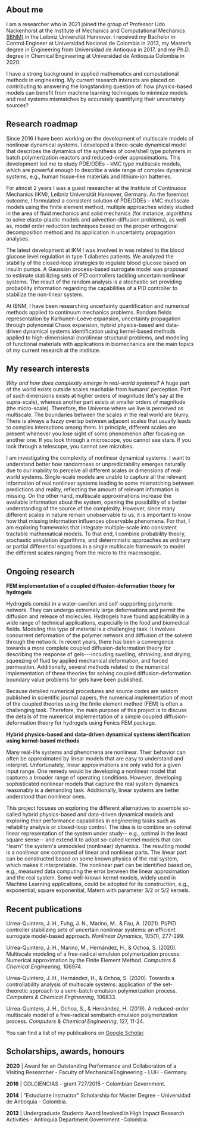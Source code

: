 ## About me

I am a researcher who in 2021 joined the group of Professor Udo Nackenhorst at the Institute of Mechanics and Computational Mechanics [(IBNM)](https://www.ibnm.uni-hannover.de/en/) in the Leibniz Universität Hannover. I received my Bachelor in Control Engineer at Universidad Nacional de Colombia in 2013, my Master’s degree in Engineering from Universidad de Antioquia in 2017, and my Ph.D. degree in Chemical Engineering at Universidad de Antioquia Colombia in 2020.

I have a strong background in applied mathematics and computational methods in engineering. My current research interests are placed on contributing to answering the longstanding question of: how physics-based models can benefit from machine learning techniques to minimize models and real systems mismatches by accurately quantifying their uncertainty sources?

## Research roadmap

Since 2016 I have been working on the development of multiscale models of nonlinear dynamical systems. I developed a three-scale dynamical model that describes the dynamics of the synthesis of core/shell type polymers in batch polymerization reactors and reduced-order approximations. This development led me to study PDE/ODEs – kMC type multiscale models, which are powerful enough to describe a wide range of complex dynamical systems, e.g., human tissue-like materials and lithium-ion batteries.

For almost 2 years I was a guest researcher at the Institute of Continuous Mechanics (IKM), Leibniz Universität Hannover, Germany. As the foremost outcome, I formulated a consistent solution of PDE/ODEs – kMC multiscale models using the finite element method, multiple approaches widely studied in the area of fluid mechanics and solid mechanics (for instance, algorithms to solve elasto-plastic models and advection-diffusion problems), as well as, model order reduction techniques based on the proper orthogonal decomposition method and its application in uncertainty propagation analyses.

The latest development at IKM I was involved in was related to the blood glucose level regulation in type 1 diabetes patients. We analyzed the stability of the closed-loop strategies to regulate blood glucose based on insulin pumps. A Gaussian process-based surrogate model was proposed to estimate stabilizing sets of PID controllers tackling uncertain nonlinear systems. The result of the random analysis is a stochastic set providing probability information regarding the capabilities of a PID controller to stabilize the non-linear system.

At IBNM, I have been researching uncertainty quantification and numerical methods applied to continuum mechanics problems. Random fields representation by Karhunen-Loève expansion, uncertainty propagation through polynomial Chaos expansion, hybrid physics-based and data-driven dynamical systems identification using kernel-based methods applied to high-dimensional (non)linear structural problems, and modeling of functional materials with applications in biomechanics are the main topics of my current research at the institute.

## My research interests

*Why and how does complexity emerge in real-world systems?* A huge part of the world exists outside scales reachable from humans' perception. Part of such dimensions exists at higher orders of magnitude (let's say at the supra-scale), whereas another part exists at smaller orders of magnitude (the micro-scale). Therefore, the Universe where we live is perceived as multiscale. The boundaries between the scales in the real world are blurry. There is always a fuzzy overlap between adjacent scales that usually leads to complex interactions among them. In principle, different scales are present whenever you lose sight of some phenomenon after focusing on another one. If you look through a microscope, you cannot see stars. If you look through a telescope, you cannot see microbes.

I am investigating the complexity of nonlinear dynamical systems. I want to understand better how randomness or unpredictability emerges naturally due to our inability to perceive all different scales or dimensions of real-world systems. Single-scale models are unable to capture all the relevant information of real nonlinear systems leading to some mismatching between predictions and reality, reflecting the amount of relevant information is missing. On the other hand, multiscale approximations increase the available information about the system, opening the possibility of a better understanding of the source of the complexity. However, since many different scales in nature remain unobservable to us, it is important to know how that missing information influences observable phenomena. For that, I am exploring frameworks that integrate multiple-scale into consistent tractable mathematical models. To that end, I combine probability theory, stochastic simulation algorithms, and deterministic approaches as ordinary or partial differential equations in a single multiscale framework to model the different scales ranging from the micro to the macroscopic.

## Ongoing research

**FEM implementation of a coupled diffusion-deformation theory for hydrogels**

Hydrogels consist in a water-swollen and self-supporting polymeric network. They can undergo extremely large deformations and permit the diffusion and release of molecules. Hydrogels have found applicability in a wide range of technical applications, especially in the food and biomedical fields. Modeling this type of material is a challenging task. It involves concurrent deformation of the polymer network and diffusion of the solvent through the network. In recent years, there has been a convergence towards a more complete coupled diffusion-deformation theory for describing the response of gels---including swelling, shrinking, and drying, squeezing of fluid by applied mechanical deformation, and forced permeation. Additionally, several methods related to the numerical implementation of these theories for solving coupled diffusion-deformation boundary value problems for gels have been published. 

Because detailed numerical procedures and source codes are seldom published in scientific journal papers, the numerical implementation of most of the coupled theories using the finite element method (FEM) is often a challenging task. Therefore, the main purpose of this project is to discuss the details of the numerical implementation of a simple coupled diffusion-deformation theory for hydrogels using Fenics FEM package.


**Hybrid physics-based and data-driven dynamical systems identification using kernel-based methods**

Many real-life systems and phenomena are nonlinear. Their behavior can often be approximated by linear models that are easy to understand and interpret. Unfortunately, linear approximations are only valid for a given input range. One remedy would be developing a nonlinear model that captures a broader range of operating conditions. However, developing sophisticated nonlinear models that capture the real system dynamics reasonably is a demanding task. Additionally, linear systems are better understood than nonlinear ones.

This project focuses on exploring the different alternatives to assemble so-called hybrid physics-based and data-driven dynamical models and exploring their performance capabilities in engineering tasks such as reliability analysis or closed-loop control. The idea is to combine an optimal linear representation of the system under study-- e.g., optimal in the least square sense-- and extend it to adopt so-called kernel models that can "learn" the system's unmodeled (nonlinear) dynamics. The resulting model is a nonlinear one composed of linear and nonlinear parts. The linear part can be constructed based on some known physics of the real system, which makes it interpretable. The nonlinear part can be identified based on, e.g., measured data computing the error between the linear approximation and the real system. Some well-known kernel models, widely used in Machine Learning applications, could be adopted for its construction, e.g., exponential, square exponential, Matern with parameter 3/2 or 5/2 kernels.

## Recent publications

Urrea-Quintero, J. H., Fuhg, J. N., Marino, M., & Fau, A. (2021). PI/PID controller stabilizing sets of uncertain nonlinear systems: an efficient surrogate model-based approach. _Nonlinear Dynamics_, 105(1), 277-299.

Urrea-Quintero, J. H., Marino, M., Hernández, H., & Ochoa, S. (2020). Multiscale modeling of a free-radical emulsion polymerization process: Numerical approximation by the Finite Element Method. _Computers & Chemical Engineering_, 106974.

Urrea-Quintero, J. H., Hernández, H., & Ochoa, S. (2020). Towards a controllability analysis of multiscale systems: application of the set-theoretic approach to a semi-batch emulsion polymerization process. _Computers & Chemical Engineering_, 106833.

Urrea-Quintero, J. H., Ochoa, S., & Hernández, H. (2019). A reduced-order multiscale model of a free-radical semibatch emulsion polymerization process. _Computers & Chemical Engineering_, 127, 11-24.

You can find a list of my publications on [Google Scholar](https://scholar.google.com/citations?hl=en&user=vxlllIsAAAAJ&view_op=list_works&sortby=pubdate).

## Scholarships, awards, honours

**2020** | Award for an Outstanding Performance and Collaboration of a Visiting Researcher - Faculty of MechanicalEngineering - LUH - Germany.

**2016** | COLCIENCIAS - grant 727/2015 - Colombian Government.

**2014** | “Estudiante Instructor” Scholarship for Master Degree - Universidad de Antioquia - Colombia.

**2013** | Undergraduate Students Award Involved in High Impact Research Activities - Antioquia Department Government -Colombia.
